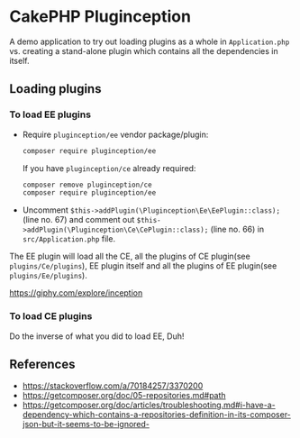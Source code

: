 # CakePHP Pluginception

A demo application to try out loading plugins as a whole in `Application.php` vs. creating a stand-alone plugin which contains all the dependencies in itself.

## Loading plugins

### To load EE plugins

- Require `pluginception/ee` vendor package/plugin:
    ```sh
    composer require pluginception/ee
    ```

    If you have `pluginception/ce` already required:
    ```sh
    composer remove pluginception/ce
    composer require pluginception/ee
    ```

- Uncomment `$this->addPlugin(\Pluginception\Ee\EePlugin::class);` (line no. 67) and comment out `$this->addPlugin(\Pluginception\Ce\CePlugin::class);` (line no. 66) in `src/Application.php` file.

The EE plugin will load all the CE, all the plugins of CE plugin(see `plugins/Ce/plugins`), EE plugin itself and all the plugins of EE plugin(see `plugins/Ee/plugins`).

https://giphy.com/explore/inception

### To load CE plugins

Do the inverse of what you did to load EE, Duh!

## References

- https://stackoverflow.com/a/70184257/3370200
- https://getcomposer.org/doc/05-repositories.md#path
- https://getcomposer.org/doc/articles/troubleshooting.md#i-have-a-dependency-which-contains-a-repositories-definition-in-its-composer-json-but-it-seems-to-be-ignored-
